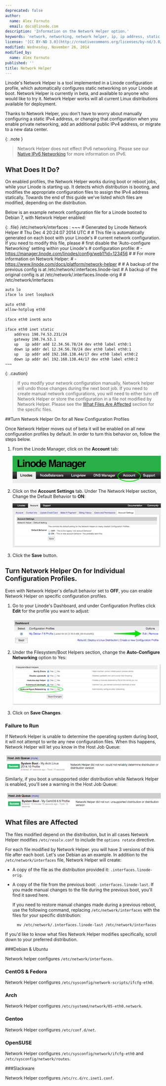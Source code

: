 ```yaml
---
deprecated: false
author:
  name: Alex Fornuto
  email: docs@linode.com
description: 'Information on the Network Helper option.'
keywords: 'network, networking, network helper, ip, ip address, static ip,'
license: '[CC BY-ND 3.0](http://creativecommons.org/licenses/by-nd/3.0/us/)'
modified: Wednesday, November 26, 2014
modified_by:
  name: Alex Fornuto
published: ''
title: Network Helper
---
```


Linode's Network Helper is a tool implemented in a Linode configuration profile, which automatically configures static networking on your Linode at boot. Network Helper is currently in beta, and available to anyone who would like to try it. Network Helper works will all current Linux distributions available for deployment.

Thanks to Network Helper, you don't have to worry about manually configuring a static IPv4 address, or changing that configuration when you enable private networking, add an additional public IPv4 address, or migrate to a new data center.

{: .note }
> Network Helper does not effect IPv6 networking. Please see our [Native IPv6 Networking](/docs/networking/native-ipv6-networking) for more information on IPv6.

## What Does It Do?

On enabled profiles, the Network Helper works during boot or reboot jobs, while your Linode is starting up. It detects which distribution is booting, and modifies the appropriate configuration files to assign the IPv4 address statically. Towards the end of this guide we've listed which files are modified, depending on the distribution.

Below is an example network configuration file for a Linode booted to Debian 7, with Network Helper enabled:

{: .file}
/etc/network/interfaces
:   ~~~
    # Generated by Linode Network Helper
    # Thu Dec  4 20:24:07 2014 UTC
    #
    # This file is automatically generated on each boot with your Linode's
    # current network configuration. If you need to modify this file, please
    # first disable the 'Auto-configure Networking' setting within your Linode's
    # configuration profile:
    #  - https://manager.linode.com/linodes/config/web1?id=123456
    #
    # For more information on Network Helper:
    #  - https://www.linode.com/docs/platform/network-helper
    #
    # A backup of the previous config is at /etc/network/.interfaces.linode-last
    # A backup of the original config is at /etc/network/.interfaces.linode-orig
    #
    # /etc/network/interfaces

    auto lo
    iface lo inet loopback

    auto eth0
    allow-hotplug eth0

    iface eth0 inet6 auto

    iface eth0 inet static
        address 198.74.53.231/24
        gateway 198.74.53.1
        up   ip addr add 12.34.56.78/24 dev eth0 label eth0:1
        down ip addr del 12.34.56.78/24 dev eth0 label eth0:1
        up   ip addr add 192.168.138.44/17 dev eth0 label eth0:2
        down ip addr del 192.168.138.44/17 dev eth0 label eth0:2
    ~~~

{: .caution}
>If you modify your network configuration manually, Network helper will undo those changes during the next boot job. If you need to create manual network configurations, you will need to either turn off Network Helper or store the configuration in a file not modified by Network Helper. Please see the [What Files Are Affected](#what-files-are-affected) section for the specific files.


##Turn Network Helper On for all New Configuration Profiles

Once Network Helper moves out of beta it will be enabled on all new configuration profiles by default. In order to turn this behavior on, follow the steps below. 

1.  From the Linode Manager, click on the **Account** tab:

    ![The Account tab in the Linode Manager](/docs/assets/account-tab.png)

2.  Click on the **Account Settings** tab. Under The Network Helper section, Change the Default Behavior to **ON**:

    [![The Network Helper Default Behavior option](/docs/assets/account-settings_small.png)](/docs/assets/account-settings.png)

3. Click the **Save** button.


## Turn Network Helper On for Individual Configuration Profiles.

Even with Network Helper's default behavior set to **OFF**, you can enable Network Helper on specific configuration profiles. 

1.  Go to your Linode's Dashboard, and under Configuration Profiles click **Edit** for the profile you want to adjust:

    [![The Edit link for a Configuration Profile](/docs/assets/linode-dashboard-hilighted_small.png)](/docs/assets/linode-dashboard-hilighted.png)

2.  Under the Filesystem/Boot Helpers section, change the **Auto-Configure Networking** option to Yes:

    
    [![The Auto-configure Networking option](/docs/assets/network-helper-hilighted_small.png)](/docs/assets/network-helper-hilighted.png)

3. Click on **Save Changes**.

### Failure to Run

If Network Helper is unable to determine the operating system during boot, it will not attempt to write any new configuration files. When this happens, Network Helper will let you know in the Host Job Queue:

[![Network Helper Failure Message](/docs/assets/network-helper-failure_small.png)](/docs/assets/network-helper-failure.png)

Similarly, if you boot a unsupported older distribution while Network Helper is enabled, you'll see a warning in the Host Job Queue:

[![Network Helper Failure Message](/docs/assets/network-helper-unsupported_small.png)](/docs/assets/network-helper-unsupported.png)

## What files are Affected

The files modified depend on the distribution, but in all cases Network Helper modifies `/etc/resolv.conf` to include the `options rotate` directive.

For each file modified by Network Helper. you will have 3 versions of this file after each boot. Let's use Debian as an example. In addition to the `/etc/network/interfaces` file, Network Helper will create:

- A copy of the file as the distribution provided it: `.interfaces.linode-orig`.

- A copy of the file from the previous boot: `.interfaces.linode-last`. If you made manual changes to the file during the previous boot, you'll find it saved here.

    If you need to restore manual changes made during a previous reboot, use the following command, replacing `/etc/network/interfaces` with the files for your specific distribution:

        mv /etc/network/.interfaces.linode-last /etc/network/interfaces

If you'd like to know what files Network Helper modifies specifically, scroll down to your preferred distribution.

###Debian & Ubuntu

Network helper configures `/etc/network/interfaces`.

### CentOS & Fedora

Network Helper configures `/etc/sysconfig/network-scripts/ifcfg-eth0`.

### Arch

Network Helper configures `/etc/systemd/network/05-eth0.network`.

### Gentoo

Network Helper configures `/etc/conf.d/net`.

### OpenSUSE

Network Helper configures `/etc/sysconfig/network/ifcfg-eth0` and `/etc/sysconfig/network/routes`.

###Slackware

Network Helper configures `/etc/rc.d/rc.inet1.conf`.